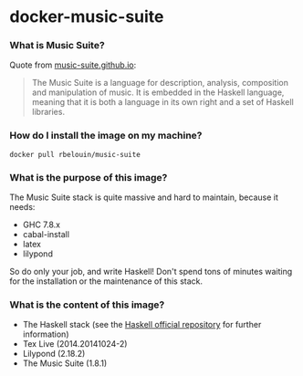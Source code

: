 docker-music-suite
==================

### What is Music Suite?

Quote from [music-suite.github.io](http://music-suite.github.io/docs/ref/):

> The Music Suite is a language for description, analysis, composition and manipulation of music. It is embedded in the Haskell language, meaning that it is both a language in its own right and a set of Haskell libraries.

### How do I install the image on my machine?

```
docker pull rbelouin/music-suite
```

### What is the purpose of this image?

The Music Suite stack is quite massive and hard to maintain, because it needs:

- GHC 7.8.x
- cabal-install
- latex
- lilypond

So do only your job, and write Haskell! Don't spend tons of minutes waiting for the installation or the maintenance of this stack.

### What is the content of this image?

- The Haskell stack (see the [Haskell official repository](https://registry.hub.docker.com/_/haskell/) for further information)
- Tex Live (2014.20141024-2)
- Lilypond (2.18.2)
- The Music Suite (1.8.1)
